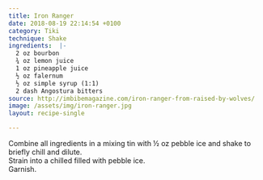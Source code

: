```yaml
---
title: Iron Ranger
date: 2018-08-19 22:14:54 +0100
category: Tiki
technique: Shake
ingredients:  |-
  2 oz bourbon
  ¾ oz lemon juice
  1 oz pineapple juice
  ½ oz falernum
  ½ oz simple syrup (1:1)
  2 dash Angostura bitters
source: http://imbibemagazine.com/iron-ranger-from-raised-by-wolves/
image: /assets/img/iron-ranger.jpg
layout: recipe-single

---
```

Combine all ingredients in a mixing tin with ½ oz pebble ice and shake to briefly chill and dilute.  
Strain into a chilled filled with pebble ice.  
Garnish.
